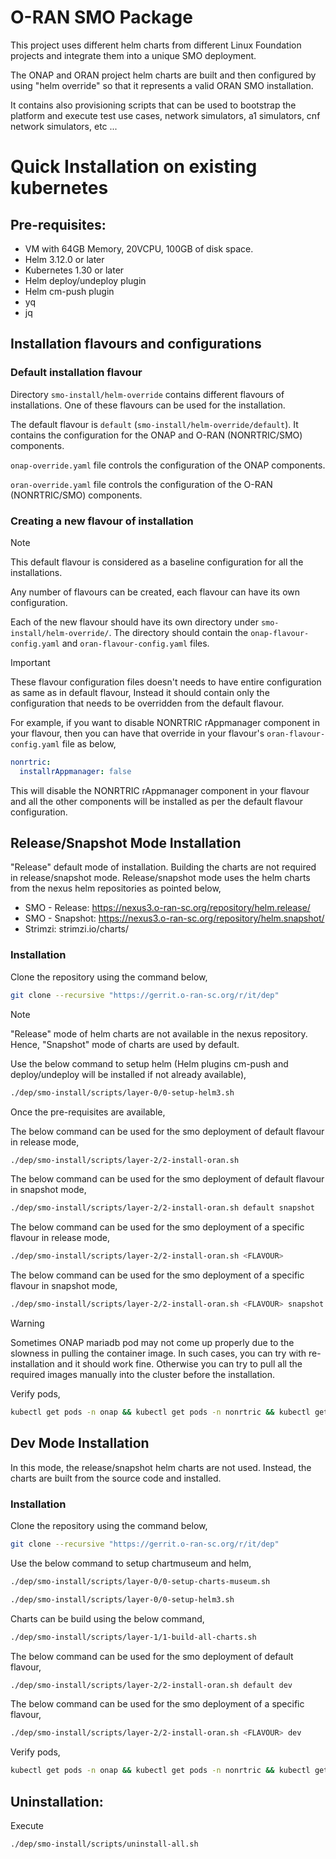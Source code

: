 # O-RAN SMO Package

This project uses different helm charts from different Linux Foundation projects and integrate them into a unique SMO deployment.
<p>The ONAP and ORAN project helm charts are built and then configured by using "helm override" so that it represents a valid ORAN SMO installation.</p>
<p>It contains also provisioning scripts that can be used to bootstrap the platform and execute test use cases, network simulators, a1 simulators, cnf network simulators, etc ...</p>

# Quick Installation on existing kubernetes

## Pre-requisites:
* VM with 64GB Memory, 20VCPU, 100GB of disk space.
* Helm 3.12.0 or later
* Kubernetes 1.30 or later
* Helm deploy/undeploy plugin
* Helm cm-push plugin
* yq
* jq

## Installation flavours and configurations

### Default installation flavour
Directory `smo-install/helm-override` contains different flavours of installations. One of these flavours can be used for the installation.

The default flavour is `default` (`smo-install/helm-override/default`). It contains the configuration for the ONAP and O-RAN (NONRTRIC/SMO) components. 

`onap-override.yaml` file controls the configuration of the ONAP components.

`oran-override.yaml` file controls the configuration of the O-RAN (NONRTRIC/SMO) components.

### Creating a new flavour of installation

> [!NOTE]
> This default flavour is considered as a baseline configuration for all the installations.

Any number of flavours can be created, each flavour can have its own configuration.

Each of the new flavour should have its own directory under `smo-install/helm-override/`. 
The directory should contain the `onap-flavour-config.yaml` and `oran-flavour-config.yaml` files.

> [!IMPORTANT]
> These flavour configuration files doesn't needs to have entire configuration as same as in default flavour, Instead it should contain only the configuration that needs to be overridden from the default flavour.

For example, if you want to disable NONRTRIC rAppmanager component in your flavour, then you can have that override in your flavour's `oran-flavour-config.yaml` file as below,

```yaml
nonrtric:
  installrAppmanager: false
```
This will disable the NONRTRIC rAppmanager component in your flavour and all the other components will be installed as per the default flavour configuration.

## Release/Snapshot Mode Installation

"Release" default mode of installation. Building the charts are not required in release/snapshot mode.
Release/snapshot mode uses the helm charts from the nexus helm repositories as pointed below,
* SMO - Release: https://nexus3.o-ran-sc.org/repository/helm.release/
* SMO - Snapshot: https://nexus3.o-ran-sc.org/repository/helm.snapshot/
* Strimzi: strimzi.io/charts/


### Installation

Clone the repository using the command below,

```bash
git clone --recursive "https://gerrit.o-ran-sc.org/r/it/dep"
```

> [!NOTE]
> "Release" mode of helm charts are not available in the nexus repository. Hence, "Snapshot" mode of charts are used by default.

Use the below command to setup helm (Helm plugins cm-push and deploy/undeploy will be installed if not already available),

```bash
./dep/smo-install/scripts/layer-0/0-setup-helm3.sh
```

Once the pre-requisites are available, 

The below command can be used for the smo deployment of default flavour in release mode,

```bash
./dep/smo-install/scripts/layer-2/2-install-oran.sh
```

The below command can be used for the smo deployment of default flavour in snapshot mode,

```bash
./dep/smo-install/scripts/layer-2/2-install-oran.sh default snapshot
```

The below command can be used for the smo deployment of a specific flavour in release mode,

```bash
./dep/smo-install/scripts/layer-2/2-install-oran.sh <FLAVOUR>
```

The below command can be used for the smo deployment of a specific flavour in snapshot mode,

```bash
./dep/smo-install/scripts/layer-2/2-install-oran.sh <FLAVOUR> snapshot
```


> [!WARNING]
> Sometimes ONAP mariadb pod may not come up properly due to the slowness in pulling the container image. In such cases, you can try with re-installation and it should work fine. Otherwise you can try to pull all the required images manually into the cluster before the installation.

Verify pods,

```bash
kubectl get pods -n onap && kubectl get pods -n nonrtric && kubectl get pods -n smo
```

## Dev Mode Installation

In this mode, the release/snapshot helm charts are not used. Instead, the charts are built from the source code and installed.

### Installation

Clone the repository using the command below,

```bash
git clone --recursive "https://gerrit.o-ran-sc.org/r/it/dep"
```

Use the below command to setup chartmuseum and helm,

```bash
./dep/smo-install/scripts/layer-0/0-setup-charts-museum.sh
```

```bash
./dep/smo-install/scripts/layer-0/0-setup-helm3.sh
```

Charts can be build using the below command,

```bash
./dep/smo-install/scripts/layer-1/1-build-all-charts.sh
```

The below command can be used for the smo deployment of default flavour,

```bash
./dep/smo-install/scripts/layer-2/2-install-oran.sh default dev
```

The below command can be used for the smo deployment of a specific flavour,

```bash
./dep/smo-install/scripts/layer-2/2-install-oran.sh <FLAVOUR> dev
```

Verify pods,

```bash
kubectl get pods -n onap && kubectl get pods -n nonrtric && kubectl get pods -n smo
```

## Uninstallation:
Execute

```bash
./dep/smo-install/scripts/uninstall-all.sh
```
